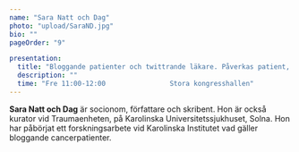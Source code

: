 ```yaml
---
name: "Sara Natt och Dag"
photo: "upload/SaraND.jpg" 
bio: "" 
pageOrder: "9"

presentation:
  title: "Bloggande patienter och twittrande läkare. Påverkas patient, anhörig och vård?"
  description: ""
  time: "Fre 11:00-12:00                Stora kongresshallen"
---
```

**Sara Natt och Dag** är socionom, författare och skribent. Hon är också kurator vid Traumaenheten, på Karolinska Universitetssjukhuset, Solna. Hon har påbörjat ett forskningsarbete vid Karolinska Institutet vad gäller bloggande cancerpatienter.